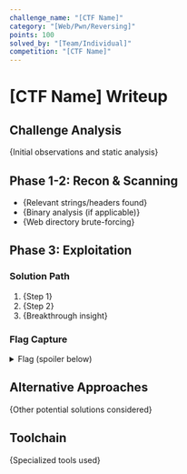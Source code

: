 ```yaml
---
challenge_name: "[CTF Name]"
category: "[Web/Pwn/Reversing]"
points: 100
solved_by: "[Team/Individual]"
competition: "[CTF Name]"
---
```


# [CTF Name] Writeup

## Challenge Analysis

{Initial observations and static analysis}

## Phase 1-2: Recon & Scanning

- {Relevant strings/headers found}
- {Binary analysis (if applicable)}
- {Web directory brute-forcing}

## Phase 3: Exploitation

### Solution Path

1. {Step 1}
2. {Step 2}
3. {Breakthrough insight}

### Flag Capture

<details>
  <summary>Flag (spoiler below)</summary>
  {Exact flag location and format}
</details>

## Alternative Approaches

{Other potential solutions considered}

## Toolchain

{Specialized tools used}

